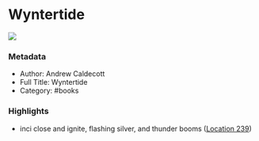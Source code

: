 # Wyntertide

![](https://images-na.ssl-images-amazon.com/images/I/71lUasb9moL._SL2000_.jpg)

### Metadata

- Author: Andrew Caldecott
- Full Title: Wyntertide
- Category: #books

### Highlights

- inci close and ignite, flashing silver, and thunder booms ([Location 239](https://readwise.io/to_kindle?action=open&asin=B07258ZFZP&location=239))
